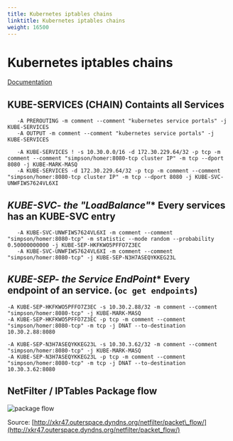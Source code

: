 ```yaml
---
title: Kubernetes iptables chains
linktitle: Kubernetes iptables chains
weight: 16500
---
```

# Kubernetes iptables chains

[Documentation](https://kubernetes.io/docs/tasks/debug-application-cluster/debug-service/)

## **KUBE-SERVICES (CHAIN)** Containts all Services

```text
   -A PREROUTING -m comment --comment "kubernetes service portals" -j KUBE-SERVICES
   -A OUTPUT -m comment --comment "kubernetes service portals" -j KUBE-SERVICES

   -A KUBE-SERVICES ! -s 10.30.0.0/16 -d 172.30.229.64/32 -p tcp -m comment --comment "simpson/homer:8080-tcp cluster IP" -m tcp --dport 8080 -j KUBE-MARK-MASQ
   -A KUBE-SERVICES -d 172.30.229.64/32 -p tcp -m comment --comment "simpson/homer:8080-tcp cluster IP" -m tcp --dport 8080 -j KUBE-SVC-UNWFIWS7624VL6XI
```

## **KUBE-SVC-* the "LoadBalance"** Every services has an KUBE-SVC entry

```text
   -A KUBE-SVC-UNWFIWS7624VL6XI -m comment --comment "simpson/homer:8080-tcp" -m statistic --mode random --probability 0.50000000000 -j KUBE-SEP-HKFKWO5PFFO7Z3EC
   -A KUBE-SVC-UNWFIWS7624VL6XI -m comment --comment "simpson/homer:8080-tcp" -j KUBE-SEP-N3H7ASEQYKKEG23L
```

## **KUBE-SEP-* the Service EndPoint** Every endpoint of an service. \(`oc get endpoints`\)

```text
-A KUBE-SEP-HKFKWO5PFFO7Z3EC -s 10.30.2.88/32 -m comment --comment "simpson/homer:8080-tcp" -j KUBE-MARK-MASQ
-A KUBE-SEP-HKFKWO5PFFO7Z3EC -p tcp -m comment --comment "simpson/homer:8080-tcp" -m tcp -j DNAT --to-destination 10.30.2.88:8080

-A KUBE-SEP-N3H7ASEQYKKEG23L -s 10.30.3.62/32 -m comment --comment "simpson/homer:8080-tcp" -j KUBE-MARK-MASQ
-A KUBE-SEP-N3H7ASEQYKKEG23L -p tcp -m comment --comment "simpson/homer:8080-tcp" -m tcp -j DNAT --to-destination 10.30.3.62:8080
```

## NetFilter / IPTables Package flow

![package flow](packet_flow10.png)

Source: [http://xkr47.outerspace.dyndns.org/netfilter/packet\_flow/](http://xkr47.outerspace.dyndns.org/netfilter/packet_flow/)

